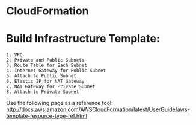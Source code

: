 # CloudFormation

# Build Infrastructure Template: <br />
    1. VPC
    2. Private and Public Subnets
    3. Route Table for Each Subnet
    4. Internet Gateway for Public Subnet
    5. Attach to Public Subnet
    6. Elastic IP for NAT Gateway
    7. NAT Gateway for Private Subnet
    8. Attach to Private Subnet
    
Use the following page as a reference tool: <br />
http://docs.aws.amazon.com/AWSCloudFormation/latest/UserGuide/aws-template-resource-type-ref.html
